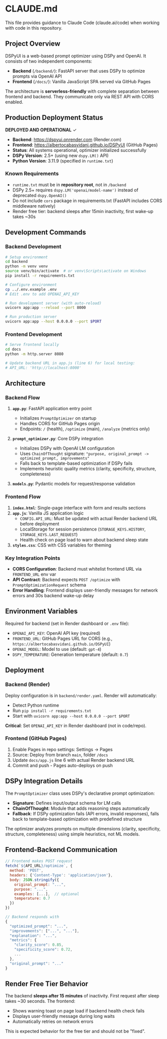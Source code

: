 # CLAUDE.md

This file provides guidance to Claude Code (claude.ai/code) when working with code in this repository.

## Project Overview

DSPyUI is a web-based prompt optimizer using DSPy and OpenAI. It consists of two independent components:

- **Backend** (`/backend/`): FastAPI server that uses DSPy to optimize prompts via OpenAI API
- **Frontend** (`/docs/`): Vanilla JavaScript SPA served via GitHub Pages

The architecture is **serverless-friendly** with complete separation between frontend and backend. They communicate only via REST API with CORS enabled.

## Production Deployment Status

**DEPLOYED AND OPERATIONAL** ✓

- **Backend**: https://dspyui.onrender.com (Render.com)
- **Frontend**: https://albertocabasvidani.github.io/DSPyUI (GitHub Pages)
- **Status**: All systems operational, optimizer initialized successfully
- **DSPy Version**: 2.5+ (using new `dspy.LM()` API)
- **Python Version**: 3.11.9 (specified in `runtime.txt`)

### Known Requirements

- `runtime.txt` must be in **repository root**, not in `/backend`
- DSPy 2.5+ requires `dspy.LM('openai/model-name')` instead of deprecated `dspy.OpenAI()`
- Do not include `cors` package in requirements.txt (FastAPI includes CORS middleware natively)
- Render free tier: backend sleeps after 15min inactivity, first wake-up takes ~30s

## Development Commands

### Backend Development

```bash
# Setup environment
cd backend
python -m venv venv
source venv/bin/activate  # or venv\Scripts\activate on Windows
pip install -r requirements.txt

# Configure environment
cp ../.env.example .env
# Edit .env to add OPENAI_API_KEY

# Run development server (with auto-reload)
uvicorn app:app --reload --port 8000

# Run production server
uvicorn app:app --host 0.0.0.0 --port $PORT
```

### Frontend Development

```bash
# Serve frontend locally
cd docs
python -m http.server 8080

# Update backend URL in app.js (line 6) for local testing:
# API_URL: 'http://localhost:8000'
```

## Architecture

### Backend Flow

1. **`app.py`**: FastAPI application entry point
   - Initializes `PromptOptimizer` on startup
   - Handles CORS for GitHub Pages origin
   - Endpoints: `/` (health), `/optimize` (main), `/analyze` (metrics only)

2. **`prompt_optimizer.py`**: Core DSPy integration
   - Initializes DSPy with OpenAI LM configuration
   - Uses `ChainOfThought` signature: `"purpose, original_prompt -> optimized_prompt, improvements"`
   - Falls back to template-based optimization if DSPy fails
   - Implements heuristic quality metrics (clarity, specificity, structure, completeness)

3. **`models.py`**: Pydantic models for request/response validation

### Frontend Flow

1. **`index.html`**: Single-page interface with form and results sections
2. **`app.js`**: Vanilla JS application logic
   - `CONFIG.API_URL`: Must be updated with actual Render backend URL before deployment
   - LocalStorage for session persistence (`STORAGE_KEYS.HISTORY`, `STORAGE_KEYS.LAST_REQUEST`)
   - Health check on page load to warn about backend sleep state
3. **`styles.css`**: CSS with CSS variables for theming

### Key Integration Points

- **CORS Configuration**: Backend must whitelist frontend URL via `FRONTEND_URL` env var
- **API Contract**: Backend expects `POST /optimize` with `PromptOptimizationRequest` schema
- **Error Handling**: Frontend displays user-friendly messages for network errors and 30s backend wake-up delay

## Environment Variables

Required for backend (set in Render dashboard or `.env` file):

- `OPENAI_API_KEY`: OpenAI API key (required)
- `FRONTEND_URL`: GitHub Pages URL for CORS (e.g., `https://albertocabasvidani.github.io/DSPyUI`)
- `OPENAI_MODEL`: Model to use (default: `gpt-4`)
- `DSPY_TEMPERATURE`: Generation temperature (default: `0.7`)

## Deployment

### Backend (Render)

Deploy configuration is in `backend/render.yaml`. Render will automatically:
- Detect Python runtime
- Run `pip install -r requirements.txt`
- Start with `uvicorn app:app --host 0.0.0.0 --port $PORT`

**Critical**: Set `OPENAI_API_KEY` in Render dashboard (not in code/repo).

### Frontend (GitHub Pages)

1. Enable Pages in repo settings: Settings → Pages
2. Source: Deploy from branch `main`, folder `/docs`
3. Update `docs/app.js` line 6 with actual Render backend URL
4. Commit and push - Pages auto-deploys on push

## DSPy Integration Details

The `PromptOptimizer` class uses DSPy's declarative prompt optimization:

- **Signature**: Defines input/output schema for LM calls
- **ChainOfThought**: Module that adds reasoning steps automatically
- **Fallback**: If DSPy optimization fails (API errors, invalid responses), falls back to template-based optimization with predefined structure

The optimizer analyzes prompts on multiple dimensions (clarity, specificity, structure, completeness) using simple heuristics, not ML models.

## Frontend-Backend Communication

```javascript
// Frontend makes POST request
fetch(`${API_URL}/optimize`, {
  method: 'POST',
  headers: {'Content-Type': 'application/json'},
  body: JSON.stringify({
    original_prompt: "...",
    purpose: "...",
    examples: [...],  // optional
    temperature: 0.7
  })
})

// Backend responds with
{
  "optimized_prompt": "...",
  "improvements": ["...", "..."],
  "explanation": "...",
  "metrics": {
    "clarity_score": 0.85,
    "specificity_score": 0.72,
    ...
  },
  "original_prompt": "..."
}
```

## Render Free Tier Behavior

The backend **sleeps after 15 minutes** of inactivity. First request after sleep takes ~30 seconds. The frontend:
- Shows warning toast on page load if backend health check fails
- Displays user-friendly message during long waits
- Automatically retries on network errors

This is expected behavior for the free tier and should not be "fixed".